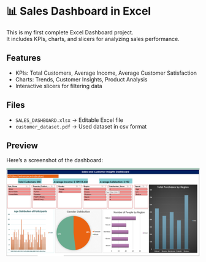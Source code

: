 # 📊 Sales Dashboard in Excel

This is my first complete Excel Dashboard project.  
It includes KPIs, charts, and slicers for analyzing sales performance.

## Features
- KPIs: Total Customers, Average Income, Average Customer Satisfaction
- Charts: Trends, Customer Insights, Product Analysis
- Interactive slicers for filtering data

## Files
- `SALES_DASHBOARD.xlsx` → Editable Excel file
- `customer_dataset.pdf` → Used dataset in csv format

## Preview
Here’s a screenshot of the dashboard:

![Dashboard Screenshot](dashboard.png)
